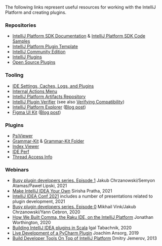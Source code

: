 [//]: # (title: Useful Links)

<!-- Copyright 2000-2021 JetBrains s.r.o. and other contributors. Use of this source code is governed by the Apache 2.0 license that can be found in the LICENSE file. -->

The following links represent useful resources for working with the IntelliJ Platform and creating plugins.

### Repositories
* [IntelliJ Platform SDK Documentation](https://github.com/JetBrains/intellij-sdk-docs) & [IntelliJ Platform SDK Code Samples](https://github.com/JetBrains/intellij-sdk-code-samples)
* [IntelliJ Platform Plugin Template](https://github.com/JetBrains/intellij-platform-plugin-template)
* [IntelliJ Community Edition](https://github.com/JetBrains/intellij-community)
* [IntelliJ Plugins](https://github.com/JetBrains/intellij-plugins)
* [Open Source Plugins](https://plugins.jetbrains.com/search?orderBy=name&shouldHaveSource=true)

### Tooling
* [IDE Settings, Caches, Logs, and Plugins](https://intellij-support.jetbrains.com/hc/en-us/articles/206544519-Directories-used-by-the-IDE-to-store-settings-caches-plugins-and-logs)
* [Internal Actions Menu](internal_actions_intro.md)
* [IntelliJ Platform Artifacts Repository](intellij_artifacts.md)
* [IntelliJ Plugin Verifier](https://github.com/JetBrains/intellij-plugin-verifier) (see also [Verifying Compatibility](api_changes_list.md#verifying-compatibility))
* [IntelliJ Platform Explorer](https://jb.gg/ipe) ([Blog post](https://blog.jetbrains.com/platform/2020/12/intellij-platform-explorer-get-to-the-extension-point/))
* [Figma UI Kit](https://jetbrains.design/intellij/resources/UI_kit/) ([Blog post](https://blog.jetbrains.com/idea/2021/05/intellij-platform-ui-kit/))

### Plugins
* [PsiViewer](https://plugins.jetbrains.com/plugin/227-psiviewer)
* [Grammar-Kit](https://plugins.jetbrains.com/plugin/6606-grammar-kit) & [Grammar-Kit Folder](https://plugins.jetbrains.com/plugin/12983-grammar-kit-folder)
* [Index Viewer](https://plugins.jetbrains.com/plugin/13029-index-viewer/)
* [IDE Perf](https://plugins.jetbrains.com/plugin/15104-ide-perf)
* [Thread Access Info](https://plugins.jetbrains.com/plugin/16815-thread-access-info)

### Webinars
* [Busy plugin developers series. Episode 1](https://www.youtube.com/watch?v=vAlor5-hC0Q) Jakub Chrzanowski/Semyon Atamas/Paweł Lipski, 2021
* [Make IntelliJ IDEA Your Own](https://youtu.be/cAwH_DbFrfw?t=1120) Sirisha Pratha, 2021
* [IntelliJ IDEA Conf 2021](https://www.youtube.com/watch?v=akrPpWAZzQk&list=PLPZy-hmwOdEUdLO-AKiJJ7LuZ3p16zJ4x) includes a number of presentations related to plugin development, 2021
* [Busy plugin developers series. Episode 0](https://www.youtube.com/watch?v=-6D5-xEaYig) Mikhail Vink/Jakub Chrzanowski/Yann Cebron, 2020
* [How We Built Comma, the Raku IDE, on the IntelliJ Platform](https://blog.jetbrains.com/platform/2020/01/webinar-recording-how-we-built-comma-the-raku-ide-on-the-intellij-platform/) Jonathan Worthington, 2020
* [Building IntelliJ IDEA plugins in Scala](https://www.youtube.com/watch?v=IPO-cY_giNA) Igal Tabachnik, 2020
* [Live Development of a PyCharm Plugin](https://blog.jetbrains.com/pycharm/2019/01/webinar-recording-live-development-of-a-pycharm-plugin-with-joachim-ansorg/) Joachim Ansorg, 2019
* [Build Developer Tools On Top of IntelliJ Platform](https://www.youtube.com/watch?v=vQDzjGzkPFc) Dmitry Jemerov, 2013